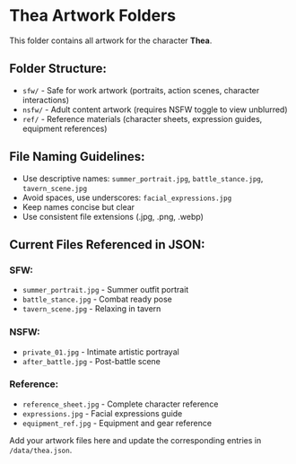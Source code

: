 # Thea Artwork Folders

This folder contains all artwork for the character **Thea**.

## Folder Structure:
- `sfw/` - Safe for work artwork (portraits, action scenes, character interactions)
- `nsfw/` - Adult content artwork (requires NSFW toggle to view unblurred)
- `ref/` - Reference materials (character sheets, expression guides, equipment references)

## File Naming Guidelines:
- Use descriptive names: `summer_portrait.jpg`, `battle_stance.jpg`, `tavern_scene.jpg`
- Avoid spaces, use underscores: `facial_expressions.jpg`
- Keep names concise but clear
- Use consistent file extensions (.jpg, .png, .webp)

## Current Files Referenced in JSON:
### SFW:
- `summer_portrait.jpg` - Summer outfit portrait
- `battle_stance.jpg` - Combat ready pose
- `tavern_scene.jpg` - Relaxing in tavern

### NSFW:
- `private_01.jpg` - Intimate artistic portrayal
- `after_battle.jpg` - Post-battle scene

### Reference:
- `reference_sheet.jpg` - Complete character reference
- `expressions.jpg` - Facial expressions guide
- `equipment_ref.jpg` - Equipment and gear reference

Add your artwork files here and update the corresponding entries in `/data/thea.json`.
